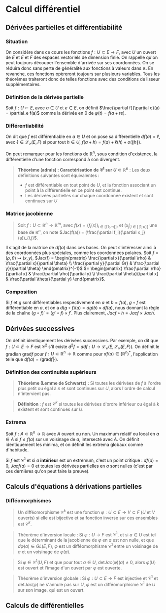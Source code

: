 # Calcul différentiel
## Dérivées partielles et différentiabilité
### Situation
On considère dans ce cours les fonctions $f: U \subset E \to F$,
avec $U$ un ouvert de $E$ et $E$ et $F$ des espaces vectoriels de dimension
finie. On rappelle qu'on peut toujours découper l'ensemble d'arrivée sur ses
coordonnées. On se réduira donc sans perte de généralité aux fonctions à valeurs
dans $\mathbb{R}$. En revanche, ces fonctions opèreront toujours sur plusieurs
variables. Tous les théorèmes traiteront donc de telles fonctions avec des
conditions de lisseur supplémentaires.

### Définition de la dérivée partielle
Soit $f: U \subset E$, avec $a \in U$ et $e \in E$,
on définit $\frac{\partial f}{\partial e}(a) = \partial_e f(a)$
comme la dérivée en $0$ de $\varphi(t) = f(a + te)$.

### Différentiabilité
On dit que $f$ est différentiable en $a \in U$
et on pose sa différentielle $d f(a) = \ell$, avec
$\ell \in \mathcal{L}_\mathcal{C}(E,F)$ si pour tout
$h \in U$, $f(a+h) = f(a) + \ell(h) + o(\| h \|)$.

On peut remarquer pour les fonctions de $\mathbb{R}^n$, sous condition
d'existence, la différentielle d'une fonction correspond à son divergent.

> __Théorème (admis) : Caractérisation de $\mathcal{C}^1$ sur $U \subset \mathbb{R}^n$__ : Les deux
> définitions suivantes sont équivalentes :
> - $f$ est différentiable en tout point de $U$, et la fonction associant un point
>   à la différentielle en ce point est continue.
> - Les dérivées partielles sur chaque coordonnée existent et sont continues sur
>   $U$

### Matrice jacobienne
> Soit $f: U \subset \mathbb{R}^n \to \mathbb{R}^m$, avec
> $f(x) = (f_i(x))_{i \in [\![1;m]\!]}$, et $(x_j)_{j \in [\![1;n]\!]}$ une base
> de $\mathbb{R}^n$, on note $Jac(f(a)) = (\frac{\partial f_i}{\partial x_j}(a))_{i,j}$.

Il s'agit de la matrice de $d f(a)$ dans ces bases. On peut s'intéresser ainsi à
des coordonnées plus spéciales, comme les coordonnées polaires. Soit $f = (\rho,\theta) \mapsto (x,y)$,
$Jac(f) = \begin{pmatrix} \frac{\partial x}{\partial \rho} & \frac{\partial x}{\partial \theta} \\ \frac{\partial y}{\partial Gr} & \frac{\partial y}{\partial \theta} \end{pmatrix}^{-1}$
$= \begin{pmatrix} \frac{\partial \rho}{\partial x} & \frac{\partial \rho}{\partial y} \\ \frac{\partial \theta}{\partial x} & \frac{\partial \theta}{\partial y} \end{pmatrix}$.

### Composition
Si $f$ et $g$ sont différentiables respectivement en $a$ et $b = f(a)$,
$g \circ f$ est différentiable en $a$, et on a $d (g \circ f)(a) = d g(b) \times d f(a)$, nous donnant la règle de la chaîne
$(g \circ f)' = (g' \circ f) \times f'$. Plus clairement, $Jac f \circ h = Jac f \times Jac h$.

## Dérivées successives
On définit identiquement les dérivées successives. Par exemple, on dit que
$f: U \subset E \to F$ est $\mathcal{C}^2$ s'il existe $d^2 f = d d f : U \to \mathcal{L}_\mathcal{C}(E, \mathcal{L}_\mathcal{C}(E,F))$.
On définit le gradian $\text{grad} f$ pour $f : U \subset \mathbb{R}^n \to \mathbb{R}$
comme pour $d f(a) \in (\mathbb{R}^n)^{\ast}$, l'application telle que
$d f(a) = ( \text{grad} f | \cdot )$.

###  Définition des continuités supérieurs
> __Théorème (Lemme de Schwartz) :__ Si toutes les dérivées de $f$ à l'ordre plus
> petit ou égal à $n$ et sont continues sur $U$, alors l'ordre de calcul n'intervient pas.

> __Définition :__ $f$ est $\mathcal{C}^k$ si toutes les dérivées d'ordre
> inférieur ou égal à $k$ existent et sont continues sur $U$.

### Extrema
Soit $f: A \subset \mathbb{R}^n \to \mathbb{R}$ avec $A$ ouvert ou non.
Un maximum relatif ou local en $a \in A$ si $f \leq f(a)$ sur un voisinage de $a$, intersecté avec $A$.
On définit identiquement les minima, et on définit les extrema globaux comme
d'habitude.

Si $f$ est $\mathcal{C}^1$ et si $a$ __intérieur__ est un extremum, c'est un
point critique : $df(a) = 0$, $Jac f(a) = 0$ et toutes les dérivées partielles
en $a$ sont nulles (c'est par ces dernières qu'on peut faire la preuve).

## Calculs d'équations à dérivations partielles
### Difféomorphismes
> Un difféomorphisme $\mathcal{C}^k$ est une fonction $\varphi : U \subset E \to V \subset F$
> ($U$ et $V$ ouverts) si elle est bijective et sa fonction inverse sur ces ensembles est
> $\mathcal{C}^k$.

> Théorème d'inversion locale : Si $\varphi: U \to F$ est $\mathcal{C}^1$, et
> si $a \in U$ est tel que le déterminant de la jacobienne de $\varphi$ en $a$
> est non nulle, et que $d \varphi(a) \in GL(E,F)$, $\varphi$ est un
> difféomorphisme $\mathcal{C}^1$ entre un voisinage de $a$
> et un voisinage de $\varphi(a)$.

> Si $\varphi \in \mathcal{C}^1(U,F)$ et que pour tout $a \in U$,
> $\text{det} Jac(\varphi)(a) \neq 0$, alors $\varphi(U)$
> est ouvert et l'image d'un ouvert par $\varphi$ est ouverte.

> Théorème d'inversion globale : Si $\varphi: U \subset E \to F$
> est injective et $\mathcal{C}^1$ et $\text{det} Jac(\varphi)$
> ne s'annule pas sur $U$, $\varphi$ est un difféomorphisme $\mathcal{C}^1$
> de $U$ sur son image, qui est un ouvert.

## Calculs de différentielles
